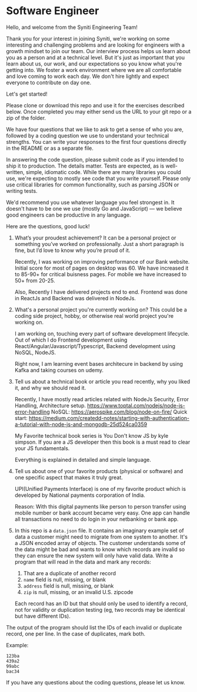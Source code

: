 # Software Engineer

Hello, and welcome from the Syniti Engineering Team!

Thank you for your interest in joining Syniti, we're working on some
interesting and challenging problems and are looking for engineers with a
growth mindset to join our team. Our interview process helps us learn about
you as a person and at a technical level. But it's just as important that you
learn about us, our work, and our expectations so you know what you're
getting into. We foster a work environment where we are all comfortable and
love coming to work each day. We don't hire lightly and expect everyone to
contribute on day one.

Let's get started!

Please clone or download this repo and use it for the exercises described below.
Once completed you may either send us the URL to your git repo or a zip of
the folder.

We have four questions that we like to ask to get a sense of who you are, 
followed by a coding question we use to understand your technical strengths. 
You can write your responses to the first four questions directly in the README 
or as a separate file.

In answering the code question, please submit code as if you intended to
ship it to production. The details matter. Tests are expected, as is
well-written, simple, idiomatic code. While there are many libraries you
could use, we're expecting to mostly see code that you write yourself. Please
only use critical libraries for common functionality, such as parsing JSON or
writing tests.

We'd recommend you use whatever language you feel strongest in. It doesn't have
to be one we use (mostly Go and JavaScript) — we believe good engineers can be 
productive in any language.

Here are the questions, good luck!

1. What’s your proudest achievement? It can be a personal project or something
   you’ve worked on professionally. Just a short paragraph is fine, but I’d
   love to know why you’re proud of it.

   Recently, I was working on improving performance of our Bank website. Initial
   score for most of pages on desktop was 60. We have increased it to 85-90+ for
   critical buisness pages.
   For mobile we have increased to 50+ from 20-25.

   Also, Recently I have delivered projects end to end. Frontend was done in ReactJs
   and Backend was delivered in NodeJs.


2. What's a personal project you're currently working on? This could be a
   coding side project, hobby, or otherwise real world project you're working
   on.

   I am working on, touching every part of software development lifecycle.
   Out of which I do Frontend development using React/Angular/Javascript/Typescript,
   Backend development using NoSQL, NodeJS.
   
   Right now, I am learning event bases architecure in backend by using Kafka and taking 
   courses on udemy.

3. Tell us about a technical book or article you read recently, why you liked
   it, and why we should read it.

   Recently, I have mostly read articles related with NodeJs Security, Error Handling,
   Architecture setup.
   https://www.toptal.com/nodejs/node-js-error-handling
   NoSQL: https://aerospike.com/blog/node-on-fire/
   Quick start: https://medium.com/createdd-notes/starting-with-authentication-a-tutorial-with-node-js-and-mongodb-25d524ca0359

   My Favorite technical book series is You Don't know JS by kyle simpson.
   If you are a JS developer then this book is a must read to clear your JS fundamentals.

   Everything is explained in detailed and simple language.


4. Tell us about one of your favorite products (physical or software) and one
   specific aspect that makes it truly great.

   UPI(Unified Payments Interface) is one of my favorite product which is developed by National payments corporation of India.

   Reason: With this digital payments like person to person transfer using mobile number or bank account became very easy. One app can handle all transactions no need to do login in
   your netbanking or bank app.
    

5. In this repo is a `data.json` file. It contains an imaginary example set
   of data a customer might need to migrate from one system to another. It's a
   JSON encoded array of objects. The customer understands some of the data
   might be bad and wants to know which records are invalid so they can ensure
   the new system will only have valid data. Write a program that will read
   in the data and mark any records:

   1. That are a duplicate of another record
   2. `name` field is null, missing, or blank
   3. `address` field is null, missing, or blank
   4. `zip` is null, missing, or an invalid U.S. zipcode

   Each record has an ID but that should only be used to identify a record,
   not for validity or duplication testing (eg, two records may be identical
   but have different IDs).

The output of the program should list the IDs of each invalid or duplicate
record, one per line. In the case of duplicates, mark both.

Example:

```
123ba
439a2
99abc
bac34
```

If you have any questions about the coding questions, please let us know.
